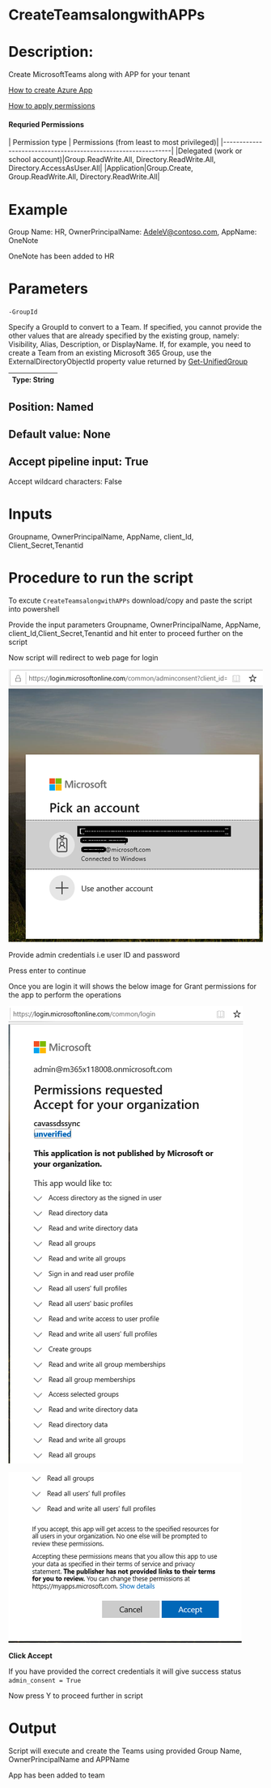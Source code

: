 # CreateTeamsalongwithAPPs

# Description:

Create MicrosoftTeams along with APP for your tenant

[How to create Azure App](https://docs.microsoft.com/en-us/graph/auth-register-app-v2)

[How to apply permissions](https://docs.microsoft.com/en-us/graph/notifications-integration-app-registration)
                
#### Requried Permissions

| Permission type | Permissions (from least to most privileged)|
|--------------------------------------------------------------|
|Delegated (work or school account)|Group.ReadWrite.All, Directory.ReadWrite.All, Directory.AccessAsUser.All|
|Application|Group.Create, Group.ReadWrite.All, Directory.ReadWrite.All|

# Example

Group Name: HR, OwnerPrincipalName: AdeleV@contoso.com, AppName: OneNote

OneNote has been added to HR 

# Parameters

`-GroupId`

Specify a GroupId to convert to a Team. If specified, you cannot provide the other values that are already specified by the existing group, namely: Visibility, Alias, Description, or DisplayName. If, for example, you need to create a Team from an existing Microsoft 365 Group, use the ExternalDirectoryObjectId property value returned by [Get-UnifiedGroup](https://docs.microsoft.com/en-us/powershell/module/exchange/get-unifiedgroup?view=exchange-ps)

|Type:	String|
|---
Position:	Named
---
Default value:	None
---
Accept pipeline input:	True
---
Accept wildcard characters:	False

# Inputs

Groupname, OwnerPrincipalName, AppName, client_Id, Client_Secret,Tenantid

# Procedure to run the script

   To excute `CreateTeamsalongwithAPPs` download/copy and paste the script into powershell
        
   Provide the input parameters Groupname, OwnerPrincipalName, AppName, client_Id,Client_Secret,Tenantid and hit enter to proceed further on the script
        
   Now script will redirect to web page for login
        
   ![Signin](https://github.com/Geetha63/MS-Teams-Scripts/blob/master/Images/Siginin.png)
        
   Provide admin credentials i.e user ID and password 
        
   Press enter to continue
   
   Once you are login it will shows the below image for Grant permissions for the app to perform the operations

 ![GrantPermission](https://github.com/Geetha63/MS-Teams-Scripts/blob/master/Images/GrantPermissions.png)
 
 ![GrantPermission](https://github.com/Geetha63/MS-Teams-Scripts/blob/master/Images/GrantPermissions2.png)
 
 **Click Accept**

 If you have provided the correct credentials it will give success status `admin_consent = True`
 
 Now press Y to proceed further in script
 
# Output

Script will execute and create the Teams using provided Group Name, OwnerPrincipalName and APPName

App has been added to team
